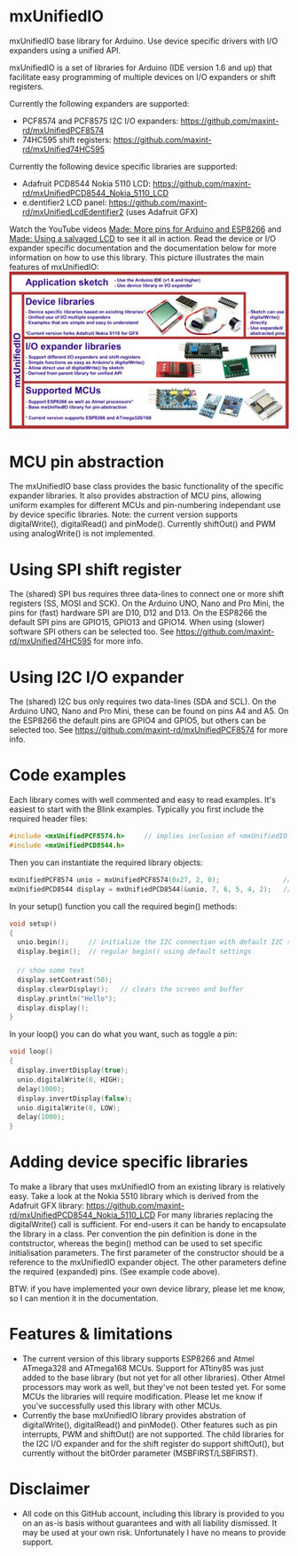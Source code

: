 # mxUnifiedIO
mxUnifiedIO base library for Arduino. Use device specific drivers with I/O expanders using a unified API.

mxUnifiedIO is a set of libraries for Arduino (IDE version 1.6 and up) that facilitate easy programming of
multiple devices on I/O expanders or shift registers.

Currently the following expanders are supported:
- PCF8574 and PCF8575 I2C I/O expanders: https://github.com/maxint-rd/mxUnifiedPCF8574
- 74HC595 shift registers: https://github.com/maxint-rd/mxUnified74HC595

Currently the following device specific libraries are supported:
- Adafruit PCD8544 Nokia 5110 LCD: https://github.com/maxint-rd/mxUnifiedPCD8544_Nokia_5110_LCD
- e.dentifier2 LCD panel: https://github.com/maxint-rd/mxUnifiedLcdEdentifier2 (uses Adafruit GFX)

Watch the YouTube videos [Made: More pins for Arduino and ESP8266](https://youtu.be/40Ssl2K_jfo) and [Made: Using a salvaged LCD](https://youtu.be/NXtHkjaIge0) to see it all in action.
Read the device or I/O expander specific documentation and the documentation below for more information on how to use this library.
This picture illustrates the main features of mxUnifiedIO:
![mxUnifiedIO library set](https://github.com/maxint-rd/mxUnifiedIO/blob/master/documentation/libraries.png)


MCU pin abstraction
===================
The mxUnifiedIO base class provides the basic functionality of the specific expander libraries.
It also provides abstraction of MCU pins, allowing uniform examples for different MCUs and
pin-numbering independant use by device specific libraries.
Note: the current version supports digitalWrite(), digitalRead() and pinMode(). Currently shiftOut()
and PWM using analogWrite() is not implemented.

Using SPI shift register
========================
The (shared) SPI bus requires three data-lines to connect one or more shift
registers (SS, MOSI and SCK).
On the Arduino UNO, Nano and Pro Mini, the pins for (fast) hardware SPI are
D10, D12 and D13. On the ESP8266 the default SPI pins are GPIO15, GPIO13 and
GPIO14. When using (slower) software SPI others can be selected too.
See https://github.com/maxint-rd/mxUnified74HC595 for more info.


Using I2C I/O expander
======================
The (shared) I2C bus only requires two data-lines (SDA and SCL).
On the Arduino UNO, Nano and Pro Mini, these can be found on pins A4 and A5.
On the ESP8266 the default pins are GPIO4 and GPIO5, but others can be
selected too.
See https://github.com/maxint-rd/mxUnifiedPCF8574 for more info.


Code examples
=============
Each library comes with well commented and easy to read examples. It's easiest to
start with the Blink examples. Typically you first include the required header files:
```c++
#include <mxUnifiedPCF8574.h>     // implies inclusion of <mxUnifiedIO.h>
#include <mxUnifiedPCD8544.h>
```

Then you can instantiate the required library objects:
```c++
mxUnifiedPCF8574 unio = mxUnifiedPCF8574(0x27, 2, 0);                // on ESP8266 you can other pins
mxUnifiedPCD8544 display = mxUnifiedPCD8544(&unio, 7, 6, 5, 4, 2);   // best pins for the LCD expander
```

In your setup() function you call the required begin() methods:
```c++
void setup()
{
  unio.begin();     // initialize the I2C connection with default I2C speed. 
  display.begin();  // regular begin() using default settings

  // show some text
  display.setContrast(50);
  display.clearDisplay();   // clears the screen and buffer
  display.println("Hello");
  display.display();
}
```

In your loop() you can do what you want, such as toggle a pin:
```c++
void loop()
{
  display.invertDisplay(true);
  unio.digitalWrite(0, HIGH);
  delay(1000); 
  display.invertDisplay(false);
  unio.digitalWrite(0, LOW);
  delay(1000); 
}
```


Adding device specific libraries
================================
To make a library that uses mxUnifiedIO from an existing library is relatively
easy. Take a look at the Nokia 5510 library which is derived from the Adafruit GFX
library: https://github.com/maxint-rd/mxUnifiedPCD8544_Nokia_5110_LCD
For many libraries replacing the digitalWrite() call is sufficient.
For end-users it can be handy to encapsulate the library in a class.
Per convention the pin definition is done in the contstructor, whereas the begin()
method can be used to set specific initialisation parameters. The first parameter
of the constructor should be a reference to the mxUnifiedIO expander object. The
other parameters define the required (expanded) pins. (See example code above).

BTW: if you have implemented your own device library, please let me know, so I can
mention it in the documentation.


Features & limitations
======================
- The current version of this library supports ESP8266 and Atmel ATmega328 and ATmega168 MCUs. Support for ATtiny85 was just added to the base library (but not yet for all other libraries). Other Atmel processors may work as well, but they've not been tested yet. For some MCUs the libraries will require modification. Please let me know if you've successfully used this library with other MCUs.
- Currently the base mxUnifiedIO library provides abstration of digitalWrite(), digitalRead() and pinMode(). Other features such as pin interrupts, PWM and shiftOut() are not supported. The child libraries for the I2C I/O expander and for the shift register do support shiftOut(), but currently without the bitOrder parameter (MSBFIRST/LSBFIRST).


Disclaimer
============
- All code on this GitHub account, including this library is provided to you on an as-is basis without guarantees and with all liability dismissed. It may be used at your own risk. Unfortunately I have no means to provide support.

